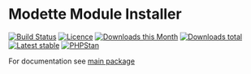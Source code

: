# Modette Module Installer

[![Build Status](https://img.shields.io/travis/modette/module-installer.svg?style=flat-square)](https://travis-ci.org/modette/module-installer)
[![Licence](https://img.shields.io/packagist/l/modette/module-installer.svg?style=flat-square)](https://packagist.org/packages/modette/module-installer)
[![Downloads this Month](https://img.shields.io/packagist/dm/modette/module-installer.svg?style=flat-square)](https://packagist.org/packages/modette/module-installer)
[![Downloads total](https://img.shields.io/packagist/dt/modette/module-installer.svg?style=flat-square)](https://packagist.org/packages/modette/module-installer)
[![Latest stable](https://img.shields.io/packagist/v/modette/module-installer.svg?style=flat-square)](https://packagist.org/packages/modette/module-installer)
[![PHPStan](https://img.shields.io/badge/PHPStan-enabled-brightgreen.svg?style=flat)](https://github.com/phpstan/phpstan)

For documentation see [main package](https://github.com/modette/modette)
